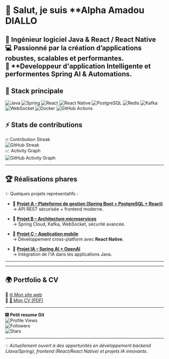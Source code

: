 # 👋 Salut, je suis **Alpha Amadou DIALLO 

🚀 **Ingénieur logiciel Java & React / React Native**  
💻 **Passionné par la création d’applications robustes, scalables et performantes.**  
🧠 **Developpeur d'application Intelligente et performentes **Spring AI & Automations**.  
---

## 🔧 Stack principale
![Java](https://img.shields.io/badge/Java-17%2F21-orange?logo=openjdk)
![Spring](https://img.shields.io/badge/Spring-Boot%2C%20Data%2C%20Security%2C%20Cloud%2C%20AI-6DB33F?logo=spring)
![React](https://img.shields.io/badge/React-18-61DAFB?logo=react&logoColor=000)
![React Native](https://img.shields.io/badge/React%20Native-Mobile-61DAFB?logo=react)
![PostgreSQL](https://img.shields.io/badge/PostgreSQL-15-blue?logo=postgresql)
![Redis](https://img.shields.io/badge/Redis-InMemory-red?logo=redis)
![Kafka](https://img.shields.io/badge/Apache%20Kafka-Stream%20Processing-231F20?logo=apachekafka)
![WebSocket](https://img.shields.io/badge/WebSocket-Realtime-009688?logo=socketdotio)
![Docker](https://img.shields.io/badge/Docker-Container-2496ED?logo=docker)
![GitHub Actions](https://img.shields.io/badge/CI/CD-GitHub%20Actions-2088FF?logo=githubactions)

## ⚡ Stats de contributions 
🔥 Contribution Streak  
![GitHub Streak](https://streak-stats.demolab.com?user=alpha947&theme=tokyonight&hide_border=true)  
📈 Activity Graph  
![GitHub Activity Graph](https://github-readme-activity-graph.vercel.app/graph?username=alpha947&theme=tokyo-night)  

---

## 🏆 Réalisations phares
✨ Quelques projets représentatifs :  

- 🔹 **[Projet A – Plateforme de gestion (Spring Boot + PostgreSQL + React)](LIEN_VERS_REPO)**  
  → API REST sécurisée + frontend moderne.  

- 🔹 **[Projet B – Architecture microservices](LIEN_VERS_REPO)**  
  → Spring Cloud, Kafka, WebSocket, sécurité avancée.  

- 🔹 **[Projet C – Application mobile](LIEN_VERS_REPO)**  
  → Développement cross-platform avec **React Native**.  

- 🔹 **[Projet IA – Spring AI + OpenAI](LIEN_VERS_REPO)**  
  → Intégration de l’IA dans les applications Java.  

---

---

## 🌍 Portfolio & CV
🔗 [🌐 Mon site web](https://dg.xstore-gn.io)  
📄 [📑 Mon CV (PDF)](LIEN_VERS_CV)  

--- 

🎆 **Petit resume Git**  
![Profile Views](https://komarev.com/ghpvc/?username=alpha947&color=blueviolet&style=for-the-badge)  
![Followers](https://img.shields.io/github/followers/alpha947?style=for-the-badge&logo=github&color=green)  
![Stars](https://img.shields.io/github/stars/alpha947?style=for-the-badge&logo=github&color=yellow)

---

💡 *Actuellement ouvert à des opportunités en développement backend (Java/Spring), frontend (React/React Native) et projets IA innovants.*  
